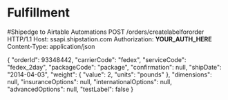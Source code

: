 # Fulfillment
#Shipedge to Airtable Automations
POST /orders/createlabelfororder HTTP/1.1
Host: ssapi.shipstation.com
Authorization: __YOUR_AUTH_HERE__
Content-Type: application/json

{
  "orderId": 93348442,
  "carrierCode": "fedex",
  "serviceCode": "fedex_2day",
  "packageCode": "package",
  "confirmation": null,
  "shipDate": "2014-04-03",
  "weight": {
    "value": 2,
    "units": "pounds"
  },
  "dimensions": null,
  "insuranceOptions": null,
  "internationalOptions": null,
  "advancedOptions": null,
  "testLabel": false
}
